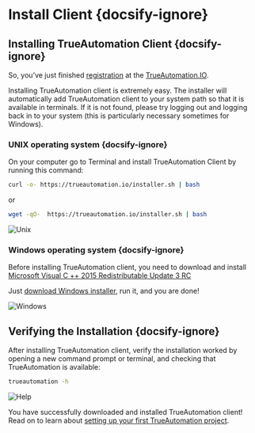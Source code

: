 # Install Client {docsify-ignore}
## Installing TrueAutomation Client {docsify-ignore}

So, you’ve just finished [registration](https://app.trueautomation.io/auth/signup) at the [TrueAutomation.IO](https://trueautomation.io/).

Installing TrueAutomation client is extremely easy. The installer will automatically add TrueAutomation client to your system path so that it is available in terminals.
If it is not found, please try logging out and logging back in to your system (this is particularly necessary sometimes for Windows).

### UNIX operating system {docsify-ignore}

On your computer go to Terminal and install TrueAutomation Client by running this command:
```bash
curl -o- https://trueautomation.io/installer.sh | bash
```
or
```bash
wget -qO-  https://trueautomation.io/installer.sh | bash
```

![Unix](getting-started/../_gif/unix.gif 'Install process')

### Windows operating system {docsify-ignore}

Before installing TrueAutomation client, you need to download and install [Microsoft Visual C ++ 2015 Redistributable Update 3 RC](https://www.microsoft.com/en-us/download/details.aspx?id=52685)

Just [download Windows installer](https://downloads.trueautomation.io/trueautomation-setup.exe), run it, and you are done!

![Windows](getting-started/../_gif/windows.gif 'Windows installer')


## Verifying the Installation {docsify-ignore}

After installing TrueAutomation client, verify the installation worked by opening a new command prompt or terminal, and checking that TrueAutomation is available:
```bash
trueautomation -h
```

![Help](getting-started/../_images/ta-help-output.png 'Help output')

You have successfully downloaded and installed TrueAutomation client! Read on to learn about [setting up your first TrueAutomation project](/getting-started/project-setup.md).
